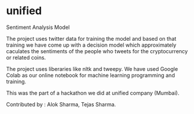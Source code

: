 # unified
Sentiment Analysis Model

The project uses twitter data for training the model and based on that training we have come up with a decision model which approximately caculates the sentiments of the people who tweets for the cryptocurrency or related coins.

The project uses liberaries like nltk and tweepy.
We have used Google Colab as our online notebook for machine learning programming and training.

This was the part of a hackathon we did at unified company (Mumbai).

Contributed by : Alok Sharma, Tejas Sharma.
